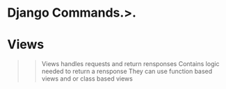 # Django Commands.>.

# Views

> > Views handles requests and return rensponses
> > Contains logic needed to return a rensponse
> > They can use function based views and or class based views
